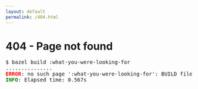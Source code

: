 ```yaml
---
layout: default
permalink: /404.html
---
```


404 - Page not found
====================

<pre>
$ bazel build :what-you-were-looking-for
...............
<b><span style="color: red;">ERROR</span></b>: no such page ':what-you-were-looking-for': BUILD file not found on package path.
<b><span style="color: green;">INFO</span></b>: Elapsed time: 0.567s
</pre>
